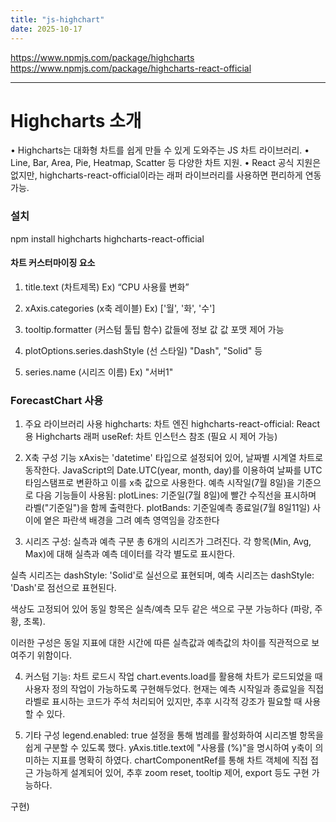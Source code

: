 ```yaml
---
title: "js-highchart"
date: 2025-10-17
---
```

https://www.npmjs.com/package/highcharts
https://www.npmjs.com/package/highcharts-react-official

---
# Highcharts 소개
•	Highcharts는 대화형 차트를 쉽게 만들 수 있게 도와주는 JS 차트 라이브러리.
•	Line, Bar, Area, Pie, Heatmap, Scatter 등 다양한 차트 지원.
•	React 공식 지원은 없지만, highcharts-react-official이라는 래퍼 라이브러리를 사용하면 편리하게 연동 가능.

### 설치
npm install highcharts highcharts-react-official

#### 차트 커스터마이징 요소
1. title.text (차트제목)
Ex) “CPU 사용률 변화”
2. xAxis.categories (x축 레이블)
Ex) ['월', '화', '수']

3. tooltip.formatter (커스텀 툴팁 함수)
값들에 정보 값 값 포맷 제어 가능

4. plotOptions.series.dashStyle	(선 스타일)
"Dash", "Solid" 등

5. series.name (시리즈 이름) 
Ex) "서버1"


### ForecastChart 사용
1. 주요 라이브러리 사용
highcharts: 차트 엔진
highcharts-react-official: React용 Highcharts 래퍼
useRef: 차트 인스턴스 참조 (필요 시 제어 가능) 

2. X축 구성 기능
xAxis는 'datetime' 타입으로 설정되어 있어, 날짜별 시계열 차트로 동작한다.
JavaScript의 Date.UTC(year, month, day)를 이용하여 날짜를 UTC 타임스탬프로 변환하고 이를 x축 값으로 사용한다.
예측 시작일(7월 8일)을 기준으로 다음 기능들이 사용됨:
plotLines: 기준일(7월 8일)에 빨간 수직선을 표시하며 라벨("기준일")을 함께 출력한다.
plotBands: 기준일예측 종료일(7월 8일11일) 사이에 옅은 파란색 배경을 그려 예측 영역임을 강조한다

3. 시리즈 구성: 실측과 예측 구분
총 6개의 시리즈가 그려진다.
각 항목(Min, Avg, Max)에 대해 실측과 예측 데이터를 각각 별도로 표시한다.

실측 시리즈는 dashStyle: 'Solid'로 실선으로 표현되며,
예측 시리즈는 dashStyle: 'Dash'로 점선으로 표현된다.

색상도 고정되어 있어 동일 항목은 실측/예측 모두 같은 색으로 구분 가능하다 (파랑, 주황, 초록).

이러한 구성은 동일 지표에 대한 시간에 따른 실측값과 예측값의 차이를 직관적으로 보여주기 위함이다.

4. 커스텀 기능: 차트 로드시 작업
chart.events.load를 활용해 차트가 로드되었을 때 사용자 정의 작업이 가능하도록 구현해두었다.
현재는 예측 시작일과 종료일을 직접 라벨로 표시하는 코드가 주석 처리되어 있지만, 추후 시각적 강조가 필요할 때 사용할 수 있다.

5. 기타 구성
legend.enabled: true 설정을 통해 범례를 활성화하여 시리즈별 항목을 쉽게 구분할 수 있도록 했다.
yAxis.title.text에 "사용률 (%)"을 명시하여 y축이 의미하는 지표를 명확히 하였다.
chartComponentRef를 통해 차트 객체에 직접 접근 가능하게 설계되어 있어, 추후 zoom reset, tooltip 제어, export 등도 구현 가능하다.

구현) 

 

